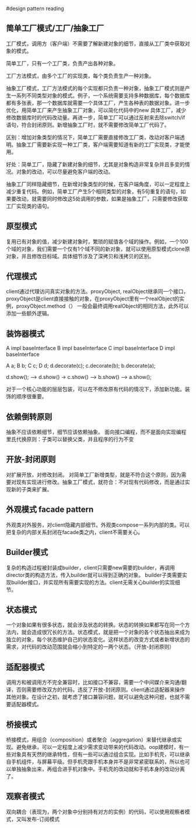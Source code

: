 #design pattern reading

## 简单工厂模式/工厂/抽象工厂

工厂模式，调用方（客户端）不需要了解新建对象的细节，直接从工厂类中获取对象的模式。

简单工厂，只有一个工厂类，负责产出各种对象。

工厂方法模式，由多个工厂的实现类，每个类负责生产一种对象。

抽象工厂模式，工厂方法模式的每个实现都只负责一种对象，抽象工厂模式则是产生一系列不同类型对象的模式。例子，一个系统需要支持多种数据库，每个数据库都有多张表，那一个数据库就需要一个具体工厂，产生各种表的数据对象。进一步优化，用简单工厂来产生抽象工厂对象，可以简化代码中的new
具体工厂，减少修改数据库时的代码改动量。再进一步，简单工厂可以通过反射来去除switch/if语句，符合封闭原则。新增抽象工厂时，就不需要修改简单工厂代码了。

区别：增加对象类型的情况下，简单工厂需要直接修改工厂类，改动对客户端透明。抽象工厂需要新实现一种工厂类，客户端需要知道有新的工厂实现类，才能使用。

好处：简单工厂，隐藏了新建对象的细节，尤其是对象构造非常复杂并且多变的情况。对象的改动，可以尽量避免客户端的改动。

抽象工厂同样隐藏细节，在新增对象类型的时候，在客户端角度，可以一定程度上减少重复代码。例如，简单工厂产生5个相同类型的对象，有5句重复的语句，如果要改动，就需要同时修改这5处调用的参数，如果是抽象工厂，只需要修改获取工厂实现类的语句。

## 原型模式

复用已有对象的值，减少新建对象时，繁琐的赋值各个域的操作。例如，一个100个域的对象，我们需要一个仅有1个域不同的新对象，就可以使用原型模式clone原对象，并且修改目标域。具体细节涉及了深拷贝和浅拷贝的区别。

## 代理模式

client通过代理访问真实对象的方法。proxyObject,
realObject继承同一个接口，proxyObject是client直接接触的对象，在proxyObject里有一个realObject的实例，proxyObject.method（）
一般会最终调用realObject的相同方法，此外可以添加一些额外逻辑。

## 装饰器模式

A impl baseInterface
B impl baseInterface
C impl baseInterface
D impl baseInterface

A a; B b; C c; D d;
d.decorate(c);
c.decorate(b);
b.decorate(a);

d.show(); --> d.show() -> c.show() --> b.show() --> a.show();

对于一个核心功能的层层包装，可以在不修改原有代码的情况下，添加新功能。装饰的顺序很重要。

## 依赖倒转原则

抽象不应该依赖细节，细节应该依赖抽象。
面向接口编程，而不是面向实现编程
里氏代换原则：子类可以替换父类，并且程序的行为不变

## 开放-封闭原则

对扩展开放，对修改封闭。
对简单工厂新增类型，就是不符合这个原则，因为需要对现有实现进行修改。抽象工厂模式，就符合：不对现有代码修改，而是通过实现新的子类来扩展。

## 外观模式 facade pattern

外观类对外服务，对client隐藏内部细节。外观类compose一系列内部的类。可以把复杂的内部关系封闭在facade类之内，client不需要关心。

## Builder模式

复杂的构造过程被封装成builder，client只需要new需要的builder，再调用director类的构造方法，传入builder就可以得到正确的对象。
builder子类需要实现builder接口，并实现所有需要实现的方法。client无需关心builder的实现细节。

## 状态模式

一个对象如果有很多状态，就会涉及状态的转换。状态的转换如果都写在同一个方法内，就会造成很冗长的方法。状态模式，就是把一个对象的各个状态抽出来成为独立的对象，每个状态维护自己的状态变化。这样状态的改变方式或者新增状态的需求，对代码的改动范围就会缩小到特定的一两个状态。（开放-封闭原则）

## 适配器模式

调用方和被调用方不完全兼容时，比如接口不兼容，需要一个中间媒介来沟通/翻译，否则需要修改双方的代码，违反了开放-封闭原则。client通过适配器来操作其他对象。在设计之初，就考虑了接口兼容问题，就可以避免这种问题，也就不需要适配器模式。

## 桥接模式

桥接模式，用组合（composition）或者聚合（aggregation）来替代继承或实现。避免继承，可以一定程度上减少需求变动带来的代码改动。oop建模时，有一些对象具有天然的继承特性，但有一些可以通过组合实现。比如手机壳，可以继承自手机组件，与屏幕平级。但手机壳跟手机本身并不是非常紧密联系的，所以也可以单独抽象出来，再组合进手机对象中。手机壳的改动就和手机本身的改动分离了。

## 观察者模式

双向耦合（表现为，两个对象中分别持有对方的实例）的代码，可以使用观察者模式，又叫发布-订阅模式



